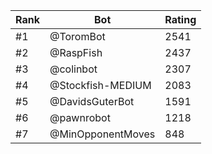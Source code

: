 Rank|Bot|Rating
---|---|---
#1|@ToromBot|2541
#2|@RaspFish|2437
#3|@colinbot|2307
#4|@Stockfish-MEDIUM|2083
#5|@DavidsGuterBot|1591
#6|@pawnrobot|1218
#7|@MinOpponentMoves|848
